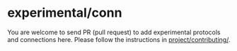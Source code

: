 # experimental/conn

You are welcome to send PR (pull request) to add experimental protocols and
connections here. Please follow the instructions in
[project/contributing/](https://periph.io/project/contributing/).
